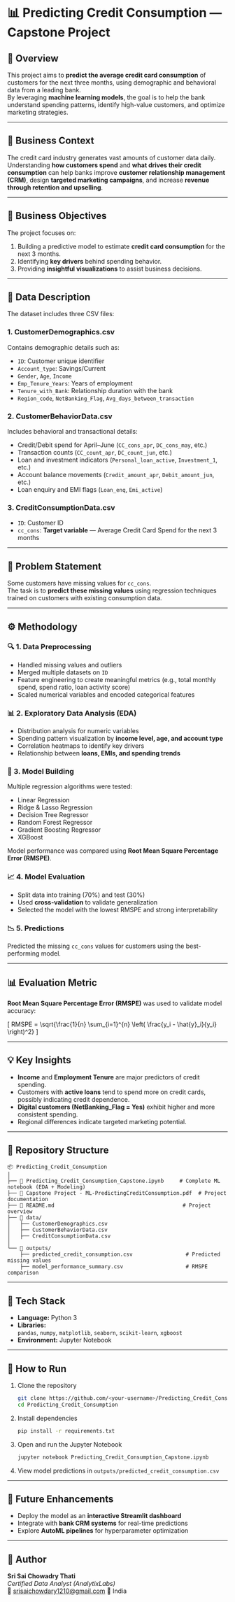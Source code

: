 # 📊 Predicting Credit Consumption — Capstone Project  

## 🧩 Overview  
This project aims to **predict the average credit card consumption** of customers for the next three months, using demographic and behavioral data from a leading bank.  
By leveraging **machine learning models**, the goal is to help the bank understand spending patterns, identify high-value customers, and optimize marketing strategies.

---

## 🏦 Business Context  
The credit card industry generates vast amounts of customer data daily. Understanding **how customers spend** and **what drives their credit consumption** can help banks improve **customer relationship management (CRM)**, design **targeted marketing campaigns**, and increase **revenue through retention and upselling**.  

---

## 🎯 Business Objectives  
The project focuses on:  
1. Building a predictive model to estimate **credit card consumption** for the next 3 months.  
2. Identifying **key drivers** behind spending behavior.  
3. Providing **insightful visualizations** to assist business decisions.

---

## 🧾 Data Description  

The dataset includes three CSV files:  

### 1. **CustomerDemographics.csv**  
Contains demographic details such as:  
- `ID`: Customer unique identifier  
- `Account_type`: Savings/Current  
- `Gender`, `Age`, `Income`  
- `Emp_Tenure_Years`: Years of employment  
- `Tenure_with_Bank`: Relationship duration with the bank  
- `Region_code`, `NetBanking_Flag`, `Avg_days_between_transaction`

### 2. **CustomerBehaviorData.csv**  
Includes behavioral and transactional details:  
- Credit/Debit spend for April–June (`CC_cons_apr`, `DC_cons_may`, etc.)  
- Transaction counts (`CC_count_apr`, `DC_count_jun`, etc.)  
- Loan and investment indicators (`Personal_loan_active`, `Investment_1`, etc.)  
- Account balance movements (`Credit_amount_apr`, `Debit_amount_jun`, etc.)  
- Loan enquiry and EMI flags (`Loan_enq`, `Emi_active`)  

### 3. **CreditConsumptionData.csv**  
- `ID`: Customer ID  
- `cc_cons`: **Target variable** — Average Credit Card Spend for the next 3 months  

---

## 🧠 Problem Statement  
Some customers have missing values for `cc_cons`.  
The task is to **predict these missing values** using regression techniques trained on customers with existing consumption data.

---

## ⚙️ Methodology  

### 🔍 1. Data Preprocessing  
- Handled missing values and outliers  
- Merged multiple datasets on `ID`  
- Feature engineering to create meaningful metrics (e.g., total monthly spend, spend ratio, loan activity score)  
- Scaled numerical variables and encoded categorical features  

### 📊 2. Exploratory Data Analysis (EDA)  
- Distribution analysis for numeric variables  
- Spending pattern visualization by **income level, age, and account type**  
- Correlation heatmaps to identify key drivers  
- Relationship between **loans, EMIs, and spending trends**

### 🤖 3. Model Building  
Multiple regression algorithms were tested:  
- Linear Regression  
- Ridge & Lasso Regression  
- Decision Tree Regressor  
- Random Forest Regressor  
- Gradient Boosting Regressor  
- XGBoost  

Model performance was compared using **Root Mean Square Percentage Error (RMSPE)**.

### 📈 4. Model Evaluation  
- Split data into training (70%) and test (30%)  
- Used **cross-validation** to validate generalization  
- Selected the model with the lowest RMSPE and strong interpretability  

### 📉 5. Predictions  
Predicted the missing `cc_cons` values for customers using the best-performing model.

---

## 📊 Evaluation Metric  
**Root Mean Square Percentage Error (RMSPE)** was used to validate model accuracy:  

\[
RMSPE = \sqrt{\frac{1}{n} \sum_{i=1}^{n} \left( \frac{y_i - \hat{y}_i}{y_i} \right)^2}
\]

---

## 💡 Key Insights  
- **Income** and **Employment Tenure** are major predictors of credit spending.  
- Customers with **active loans** tend to spend more on credit cards, possibly indicating credit dependence.  
- **Digital customers (NetBanking_Flag = Yes)** exhibit higher and more consistent spending.  
- Regional differences indicate targeted marketing potential.  

---

## 📁 Repository Structure  

```
📦 Predicting_Credit_Consumption
│
├── 📘 Predicting_Credit_Consumption_Capstone.ipynb     # Complete ML notebook (EDA + Modeling)
├── 📗 Capstone Project - ML-PredictingCreditConsumption.pdf  # Project documentation
├── 📄 README.md                                         # Project overview
├── 📂 data/
│   ├── CustomerDemographics.csv
│   ├── CustomerBehaviorData.csv
│   ├── CreditConsumptionData.csv
│
└── 📂 outputs/
    ├── predicted_credit_consumption.csv                 # Predicted missing values
    ├── model_performance_summary.csv                    # RMSPE comparison
```

---

## 🧰 Tech Stack  
- **Language:** Python 3  
- **Libraries:**  
  `pandas`, `numpy`, `matplotlib`, `seaborn`, `scikit-learn`, `xgboost`  
- **Environment:** Jupyter Notebook  

---

## 🚀 How to Run  

1. Clone the repository  
   ```bash
   git clone https://github.com/<your-username>/Predicting_Credit_Consumption.git
   cd Predicting_Credit_Consumption
   ```

2. Install dependencies  
   ```bash
   pip install -r requirements.txt
   ```

3. Open and run the Jupyter Notebook  
   ```bash
   jupyter notebook Predicting_Credit_Consumption_Capstone.ipynb
   ```

4. View model predictions in `outputs/predicted_credit_consumption.csv`

---

## 📌 Future Enhancements  
- Deploy the model as an **interactive Streamlit dashboard**  
- Integrate with **bank CRM systems** for real-time predictions  
- Explore **AutoML pipelines** for hyperparameter optimization  

---

## 🧾 Author  
**Sri Sai Chowadry Thati**  
*Certified Data Analyst (AnalytixLabs)*  
📧 srisaichowdary1210@gmail.com
📍 India  
